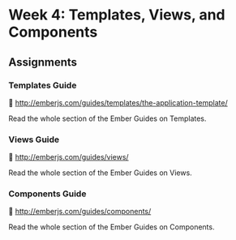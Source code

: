 # Week 4: Templates, Views, and Components

## Assignments

### Templates Guide

:book: http://emberjs.com/guides/templates/the-application-template/

Read the whole section of the Ember Guides on Templates.

### Views Guide

:book: http://emberjs.com/guides/views/

Read the whole section of the Ember Guides on Views.

### Components Guide

:book: http://emberjs.com/guides/components/

Read the whole section of the Ember Guides on Components.
